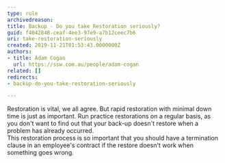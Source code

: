 ```yaml
---
type: rule
archivedreason: 
title: Backup - Do you take Restoration seriously?
guid: f4042848-ceaf-4ee3-97e9-a7b12ceec7b6
uri: take-restoration-seriously
created: 2019-11-21T01:53:43.0000000Z
authors:
- title: Adam Cogan
  url: https://ssw.com.au/people/adam-cogan
related: []
redirects:
- backup-do-you-take-restoration-seriously

---
```



Restoration is vital, we all agree. But rapid restoration with minimal down time is just as important. Run practice restorations on a regular basis, as you don't want to find out that your back-up doesn't restore when a problem has already occurred.<br>This restoration process is so important that you should have a termination clause in an employee's contract if the restore doesn't work when something goes wrong.​<br>
<br><excerpt class='endintro'></excerpt><br>




